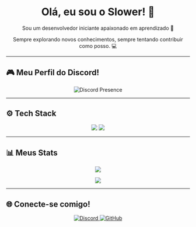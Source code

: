 <h1 align="center">Olá, eu sou o Slower! 👋</h1>

<p align="center">Sou um desenvolvedor iniciante apaixonado em aprendizado 🚀</p> 
<p align="center">Sempre explorando novos conhecimentos, sempre tentando contribuir como posso. 💻</p> 

---

## 🎮 Meu Perfil do Discord!
<p align="center">
  <img src="https://lanyard.cnrad.dev/api/822556773873352715?theme=dark&borderRadius=20px" alt="Discord Presence"/>
</p>

---

## ⚙️ Tech Stack

<p align="center">
  <img src="https://img.shields.io/badge/Java-ED8B00?style=for-the-badge&logo=java&logoColor=white"/>
  <img src="https://img.shields.io/badge/GitHub-181717?style=for-the-badge&logo=github&logoColor=white"/>
</p>

---

## 📊 Meus Stats

<p align="center">
  <img src="https://github-readme-stats.vercel.app/api/top-langs/?username=ySlower&layout=compact&theme=radical" />
</p>
<p align="center">
  <img src="https://github-readme-stats.vercel.app/api?username=ySlower&show_icons=true&theme=radical" />
</p>

---

## 🌐 Conecte-se comigo!

<p align="center">
  <a href="https://discord.com/users/822556773873352715">
    <img src="https://img.shields.io/badge/Discord-ySlower%230000-5865F2?style=for-the-badge&logo=discord&logoColor=white" alt="Discord"/>
  </a>
  <a href="https://github.com/ySlower">
    <img src="https://img.shields.io/badge/GitHub-ySlower-181717?style=for-the-badge&logo=github&logoColor=white" alt="GitHub"/>
  </a>
</p>
